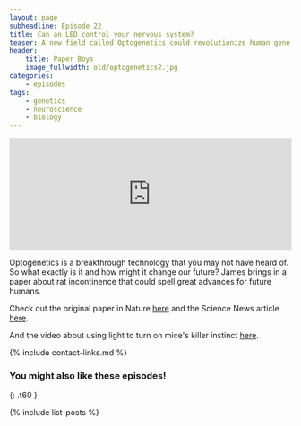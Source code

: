 ```yaml
---
layout: page
subheadline: Episode 22
title: Can an LED control your nervous system?
teaser: A new field called Optogenetics could revolutionize human gene therapy.
header:
    title: Paper Boys
    image_fullwidth: old/optogenetics2.jpg
categories:
    - episodes
tags:
    - genetics
    - neuroscience
    - biology
---
```


<iframe src="https://pinecast.com/player/5981c927-b26c-41f7-93ae-a6d31eb89e7f?theme=thick" seamless height="200" style="border:0" class="pinecast-embed" frameborder="0" width="100%"></iframe>

Optogenetics is a breakthrough technology that you may not have heard of. So what exactly is it and how might it change our future? James brings in a paper about rat incontinence that could spell great advances for future humans.

Check out the original paper in Nature [here](https://www.nature.com/articles/s41586-018-0823-6.epdf?referrer_access_token=TuFaguTMbmyq3e4rPzmw-NRgN0jAjWel9jnR3ZoTv0M25kB8nfIKS5BNASfKwPigTeWAyCuea5OMvcwYxv09DMmUet9kT1KfaUqpWAg_cmEkT75J7HTJSaffGL1vtnGS2sGzWdb4VSIKW86_Bf-QAV7STtOLzUFi4dT6qblke9c4_j2GiOfodofPxH8r-Rm4qiaeD00GuiyA3ipI1-355PWccqvaS-4nH13F_siK5Z0WV3KZUlrQFQ1jQiw3oDZn1HS5ukc_lVXg6ZS_FQjIfQ%3D%3D&tracking_referrer=www.sciencenews.org) and the Science News article [here](https://www.sciencenews.org/article/new-implant-uses-light-control-overactive-bladders). 

And the video about using light to turn on mice's killer instinct [here](https://www.washingtonpost.com/news/speaking-of-science/wp/2017/01/12/scientists-used-light-to-turn-mice-into-stone-cold-killers/).

{% include contact-links.md %}


### You might also like these episodes!
{: .t60 }

{% include list-posts %}
